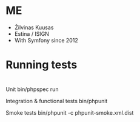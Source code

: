 # ME
- Žilvinas Kuusas
- Estina / ISIGN
- With Symfony since 2012

#
# Running tests
#
Unit
    bin/phpspec run

Integration & functional tests
    bin/phpunit 

Smoke tests
    bin/phpunit -c phpunit-smoke.xml.dist